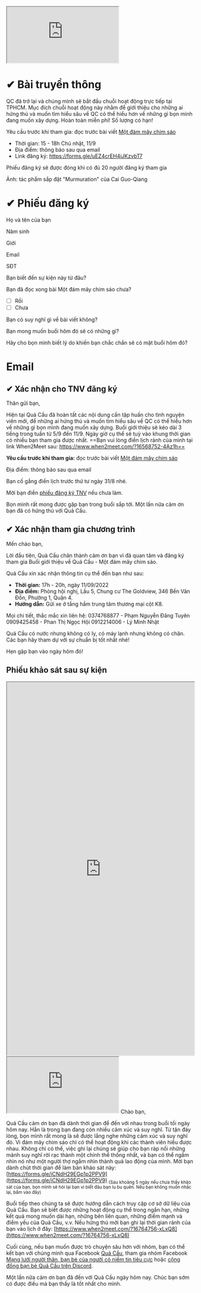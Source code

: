 <iframe src="https://docs.google.com/spreadsheets/d/e/2PACX-1vQfLSUpZSLtJjVVhP79yhskYPhoF-imyP9y4UXsoJAlyhV9mhLDFaAb6UysdLR0dWS9Kf8ItARfM833/pubhtml?gid=2127049231&amp;single=true&amp;widget=true&amp;headers=false"></iframe>

# ✔ Bài truyền thông 
QC đã trở lại và chúng mình sẽ bắt đầu chuỗi hoạt động trực tiếp tại TPHCM. Mục đích chuỗi hoạt động này nhằm để giới thiệu cho những ai hứng thú và muốn tìm hiểu sâu về QC có thể hiểu hơn về những gì bọn mình đang muốn xây dựng. Hoàn toàn miễn phí! Số lượng có hạn!

Yêu cầu trước khi tham gia: đọc trước bài viết [Một đám mây chim sáo](https://quảcầu.cc/mot-dam-may-chim-sao/?utm_source=F+G+%C2%BB+M%E1%BA%A1ng+l%C6%B0%E1%BB%9Bi+ng%C6%B0%E1%BB%9Di+th%C3%A2n%2C+b%E1%BA%A1n+b%C3%A8+c%E1%BB%A7a+ncnttc&utm_medium=M%E1%BB%99t+%C4%91%C3%A1m+m%C3%A2y+chim+s%C3%A1o&utm_campaign=Giai+%C4%91o%E1%BA%A1n+1https://quảcầu.cc/mot-dam-may-chim-sao/?utm_source=F+G+%C2%BB+M%E1%BA%A1ng+l%C6%B0%E1%BB%9Bi+ng%C6%B0%E1%BB%9Di+th%C3%A2n%2C+b%E1%BA%A1n+b%C3%A8+c%E1%BB%A7a+ncnttc&utm_medium=M%E1%BB%99t+%C4%91%C3%A1m+m%C3%A2y+chim+s%C3%A1o&utm_campaign=Giai+%C4%91o%E1%BA%A1n+1)

- Thời gian: 15 - 18h Chủ nhật, 11/9
- Địa điểm: thông báo sau qua email
- Link đăng ký: https://forms.gle/uEZ4crEH4iJKzvbT7

Phiếu đăng ký sẽ được đóng khi có đủ 20 người đăng ký tham gia

Ảnh: tác phẩm sắp đặt "Murmuration" của Cai Guo-Qiang

# ✔ Phiếu đăng ký
Họ và tên của bạn

Năm sinh

Giới 

Email

SĐT

Bạn biết đến sự kiện này từ đâu?

Bạn đã đọc xong bài Một đám mây chim sáo chưa?
- [ ] Rồi
- [ ] Chưa

Bạn có suy nghĩ gì về bài viết không?

Bạn mong muốn buổi hôm đó sẽ có những gì? 

Hãy cho bọn mình biết lý do khiến bạn chắc chắn sẽ có mặt buổi hôm đó?

# Email
## ✔ Xác nhận cho TNV đăng ký
Thân gửi bạn,

Hiện tại Quả Cầu đã hoàn tất các nội dung cần tập huấn cho tình nguyện viên mới, để những ai hứng thú và muốn tìm hiểu sâu về QC có thể hiểu hơn về những gì bọn mình đang muốn xây dựng. Buổi giới thiệu sẽ kéo dài 3 tiếng trong tuần từ 5/9 đến 11/9. Ngày giờ cụ thể sẽ tuỳ vào khung thời gian có nhiều bạn tham gia được nhất. ==Bạn vui lòng điền lịch rảnh của mình tại link When2Meet sau: https://www.when2meet.com/?16568752-4Az1h==

**Yêu cầu trước khi tham gia:** đọc trước bài viết [Một đám mây chim sáo](https://quảcầu.cc/mot-dam-may-chim-sao/?utm_source=E+%C2%BB+Bu%E1%BB%95i+gi%E1%BB%9Bi+thi%E1%BB%87u+v%E1%BB%81+QC%3A+M%E1%BB%99t+%C4%91%C3%A1m+m%C3%A2y+chim+s%C3%A1o&utm_medium=M%E1%BB%99t+%C4%91%C3%A1m+m%C3%A2y+chim+s%C3%A1o&utm_campaign=Giai+%C4%91o%E1%BA%A1n+1)

Địa điểm: thông báo sau qua email

Bạn cố gắng điền lịch trước thứ tư ngày 31/8 nhé.

Mời bạn điền [phiếu đăng ký TNV](https://xn--qucu-hr5aza.cc/mo-ta-cong-viec-tinh-nguyen-vien/?utm_source=E+%C2%BB+Bu%E1%BB%95i+gi%E1%BB%9Bi+thi%E1%BB%87u+v%E1%BB%81+QC%3A+M%E1%BB%99t+%C4%91%C3%A1m+m%C3%A2y+chim+s%C3%A1o&utm_medium=M%C3%B4+t%E1%BA%A3+c%C3%B4ng+vi%E1%BB%87c+t%C3%ACnh+nguy%E1%BB%87n+vi%C3%AAn&utm_campaign=Giai+%C4%91o%E1%BA%A1n+1) nếu chưa làm.

Bọn mình rất mong được gặp bạn trong buổi sắp tới. Một lần nữa cảm ơn bạn đã có hứng thú với Quả Cầu.

## ✔ Xác nhận tham gia chương trình
Mến chào bạn,

Lời đầu tiên, Quả Cầu chân thành cảm ơn bạn vì đã quan tâm và đăng ký tham gia Buổi giới thiệu về Quả Cầu - Một đám mây chim sáo.

Quả Cầu xin xác nhận thông tin cụ thể đến bạn như sau:

- **Thời gian:** 17h - 20h, ngày 11/09/2022
- **Địa điểm:** Phòng hội nghị, Lầu 5, Chung cư The Goldview, 346 Bến Vân Đồn, Phường 1, Quận 4.
- **Hướng dẫn:** Gửi xe ở tầng hầm trung tâm thương mại cột K8.

Mọi chi tiết, thắc mắc xin liên hệ:
0374768877 - Phạm Nguyễn Đăng Tuyên
0909425458 - Phan Thị Ngọc Hội
0912214006 - Lý Minh Nhật

Quả Cầu có nước nhưng không có ly, có máy lạnh nhưng không có chăn. Các bạn hãy tham dự với sự chuẩn bị tốt nhất nhé!

Hẹn gặp bạn vào ngày hôm đó!

## Phiếu khảo sát sau sự kiện
<iframe src="https://docs.google.com/forms/d/1SS2-BnWiwdGBQSS00xkFzsWV9zkzAQUVZp86DZLXrjQ/edit?usp=sharing" width=100% height=1000px></iframe>
<iframe src="https://www.when2meet.com/?16764756-xLxQ8" ></iframe>
Chào bạn,

Quả Cầu cảm ơn bạn đã dành thời gian để đến với nhau trong buổi tối ngày hôm nay. Hẳn là trong bạn đang còn nhiều cảm xúc và suy nghĩ. Từ tận đáy lòng, bọn mình rất mong là sẽ được lắng nghe những cảm xúc và suy nghĩ đó. Vì đám mây chim sáo chỉ có thể hoạt động khi các thành viên hiểu được nhau. Không chỉ có thế, việc ghi lại chúng sẽ giúp cho bạn ráp nối những mảnh suy nghĩ rời rạc thành một chỉnh thể thống nhất, và bạn có thể ngắm nhìn nó như một người thợ ngắm nhìn thành quả lao động của mình. Mời bạn dành chút thời gian để làm bản khảo sát này: [https://forms.gle/iCNdH29EGp1p2PPV9](https://forms.gle/iCNdH29EGp1p2PPV9)
<sub>(Sau khoảng 5 ngày nếu chưa thấy khảo sát của bạn, bọn mình sẽ hỏi lại bạn vì biết đâu bạn lu bu quên. Nếu bạn không muốn nhắc lại, bấm vào đây)</sub>

Buổi tiếp theo chúng ta sẽ được hướng dẫn cách truy cập cơ sở dữ liệu của Quả Cầu. Bạn sẽ biết được những hoạt động cụ thể trong ngắn hạn, những kết quả mong muốn dài hạn, những bên liên quan, những điểm mạnh và điểm yếu của Quả Cầu, v.v. Nếu hứng thú mời bạn ghi lại thời gian rảnh của bạn vào lịch ở đây: [https://www.when2meet.com/?16764756-xLxQ8](https://www.when2meet.com/?16764756-xLxQ8)  
  
Cuối cùng, nếu bạn muốn được trò chuyện sâu hơn với nhóm, bạn có thể kết bạn với chúng mình qua Facebook [Quả Cầu](https://www.facebook.com/qua.cau.the.sphere), tham gia nhóm Facebook [Mạng lưới người thân, bạn bè của người có niềm tin tiêu cực](https://www.facebook.com/groups/thaydoiniemtintieucuc/) hoặc [cộng đồng bạn bè Quả Cầu trên Discord](https://discord.gg/jWTk4EHFK2).

Một lần nữa cảm ơn bạn đã đến với Quả Cầu ngày hôm nay. Chúc bạn sớm có được điều mà bạn thấy là tốt nhất cho mình.
